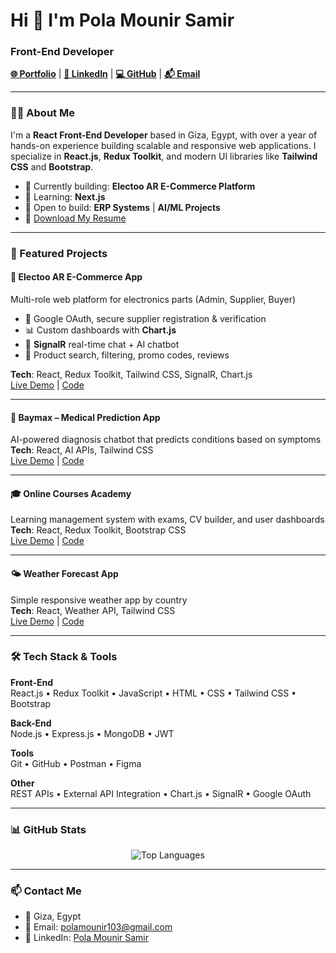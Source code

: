<h1 align="start">Hi 👋 I'm Pola Mounir Samir</h1>
<h3 align="start">Front-End Developer</h3>

<p align="start">
  <a href="https://polamounir.netlify.app/"><strong>🌐 Portfolio</strong></a> |
  <a href="https://www.linkedin.com/in/pola-mounir-samir/"><strong>🔗 LinkedIn</strong></a> |
  <a href="https://github.com/polamounir"><strong>💻 GitHub</strong></a> |
  <a href="mailto:polamounir103@gmail.com"><strong>📬 Email</strong></a>
</p>

---

### 🧑‍💻 About Me
I'm a **React Front-End Developer** based in Giza, Egypt, with over a year of hands-on experience building scalable and responsive web applications. I specialize in **React.js**, **Redux Toolkit**, and modern UI libraries like **Tailwind CSS** and **Bootstrap**.

- 🔭 Currently building: **Electoo AR E-Commerce Platform**
- 🌱 Learning: **Next.js**
- 🤝 Open to build: **ERP Systems** | **AI/ML Projects**
- 📄 [Download My Resume](https://polamounir.netlify.app/pola_mounir.pdf)

---

### 🚀 Featured Projects

#### 🛒 Electoo AR E-Commerce App
Multi-role web platform for electronics parts (Admin, Supplier, Buyer)
- 🔐 Google OAuth, secure supplier registration & verification
- 📊 Custom dashboards with **Chart.js**
- 💬 **SignalR** real-time chat + AI chatbot
- 🧾 Product search, filtering, promo codes, reviews

**Tech**: React, Redux Toolkit, Tailwind CSS, SignalR, Chart.js  
[Live Demo](https://medical-prediction.vercel.app/) | [Code](https://github.com/polamounir/medical-predictions)

---

#### 🏥 Baymax – Medical Prediction App
AI-powered diagnosis chatbot that predicts conditions based on symptoms  
**Tech**: React, AI APIs, Tailwind CSS  
[Live Demo](https://electroo.vercel.app/) | [Code](https://github.com/polamounir/electroo)

---

#### 🎓 Online Courses Academy
Learning management system with exams, CV builder, and user dashboards  
**Tech**: React, Redux Toolkit, Bootstrap CSS  
[Live Demo](https://sef-gold.vercel.app/) | [Code](https://github.com/polamounir/SEF/)

---

#### 🌤️ Weather Forecast App
Simple responsive weather app by country  
**Tech**: React, Weather API, Tailwind CSS  
[Live Demo](https://weather-app-pola-mounirs-projects.vercel.app/)  | [Code](https://github.com/polamounir/Weather-app)

---

### 🛠 Tech Stack & Tools

**Front-End**  
React.js • Redux Toolkit • JavaScript • HTML • CSS • Tailwind CSS • Bootstrap

**Back-End**  
Node.js • Express.js • MongoDB • JWT

**Tools**  
Git • GitHub • Postman • Figma

**Other**  
REST APIs • External API Integration • Chart.js • SignalR • Google OAuth

---

### 📊 GitHub Stats
<p align="center">
  <img src="https://github-readme-stats.vercel.app/api/top-langs?username=polamounir&layout=compact&theme=react" alt="Top Languages" />
</p>

---

### 📫 Contact Me

- 📍 Giza, Egypt
- 📧 Email: polamounir103@gmail.com
- 💼 LinkedIn: [Pola Mounir Samir](https://www.linkedin.com/in/pola-mounir-samir/)
